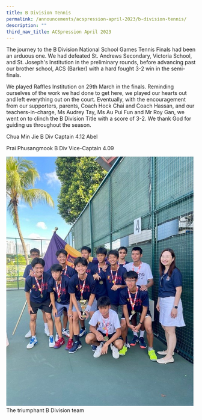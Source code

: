 ```yaml
---
title: B Division Tennis
permalink: /announcements/acspression-april-2023/b-division-tennis/
description: ""
third_nav_title: ACSpression April 2023
---
```

<p>The journey to the B Division National School Games Tennis Finals had been an arduous one. We had defeated St. Andrews Secondary, Victoria School, and St. Joseph's Institution in the preliminary rounds, before advancing past our brother school, ACS (Barker) with a hard fought 3-2 win in the semi-finals.</p>
<p>We played Raffles Institution on 29th March in the finals. Reminding ourselves of the work we had done to get here, we played our hearts out and left everything out on the court. Eventually, with the encouragement from our supporters, parents, Coach Hock Chai and Coach Hassan, and our teachers-in-charge, Ms Audrey Tay, Ms Au Pui Fun and Mr Roy Gan, we went on to clinch the B Division Title with a score of 3-2. We thank God for guiding us throughout the season.</p>
<p>Chua Min Jie B Div Captain 4.12 Abel</p>
<p>Prai Phusangmook B Div Vice-Captain 4.09</p>

![](/images/ACSpression/picture16q.jpg)
The triumphant B Division team